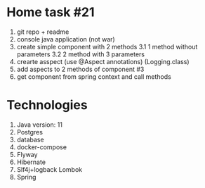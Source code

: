 # Home task #21

1. git repo + readme
2. console java application (not war)
3. create simple component with 2 methods
   3.1 1 method without parameters
   3.2 2 method with 3 parameters
4. crearte asspect (use @Aspect annotations) (Logging.class)
5. add aspects to 2 methods of component #3
6. get component from spring context and call methods

# Technologies

1. Java version: 11
2. Postgres 
3. database
4. docker-compose
5. Flyway
6. Hibernate
7. Slf4j+logback Lombok
8. Spring



